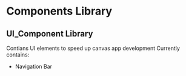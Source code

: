 # Components Library

## UI_Component Library
Contians UI elements to speed up canvas app development
Currently contains:
- Navigation Bar
